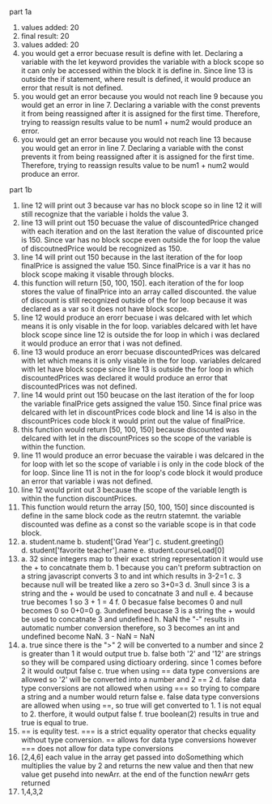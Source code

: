 part 1a  
1. values added: 20
2. final result: 20 
3. values added: 20 
4. you would get a error becuase result is define with let. Declaring a variable with the let keyword provides the variable with a block scope so it can only be accessed within the block it is define in. Since line 13 is outside the if statement, where result is defined, it would produce an error that result is not defined.  
5. you would get an error because you would not reach line 9 because you would get an error in line 7. Declaring a variable with the const prevents it from being reassigned after it is assigned for the first time. Therefore, trying to reassign results value to be num1 + num2 would produce an error. 
6. you would get an error because you would not reach line 13 because you would get an error in line 7. Declaring a variable with the const prevents it from being reassigned after it is assigned for the first time. Therefore, trying to reassign results value to be num1 + num2 would produce an error. 
   
part 1b
1. line 12 will print out 3 because var has no block scope so in line 12 it will still recognize that the variable i holds the value 3. 
2. line 13 will print out 150 becuase the value of discountedPrice changed with each iteration and on the last iteration the value of discounted price is 150. Since var has no block socpe even outside the for loop the value of discoutnedPrice would be recognized as 150. 
3. line 14 will print out 150 because in the last iteration of the for loop finalPrice is assigned the value 150. Since finalPrice is a var it has no block scope making it visable through blocks. 
4. this function will return [50, 100, 150]. each iteration of the for loop stores the value of finalPrice into an array called discounted. the value of discount is still recognized outside of the for loop because it was declared as a var so it does not have block scope. 
5. line 12 would produce an erorr becuase i was delcared with let which means it is only visable in the for loop. variables delcared with let have block scope since line 12 is outside the for loop in which i was declared it would produce an error that i was not defined. 
6. line 13 would produce an erorr becuase discountedPrices was delcared with let which means it is only visable in the for loop. variables delcared with let have block scope since line 13 is outside the for loop in which discountedPrices was declared it would produce an error that discountedPrices was not defined.  
7. line 14 would print out 150 beucase on the last iteration of the for loop the variable finalPrice gets assigned the value 150. Since final price was delcared with let in discountPrices code block and line 14 is also in the discountPrices code block it would print out the value of finalPrice. 
8. this function would return [50, 100, 150] because discounted was delcared with let in the discountPrices so the scope of the variable is within the function. 
9. line 11 would produce an error becuase the vairable i was delcared in the for loop with let so the scope of variable i is only in the code block of the for loop. Since line 11 is not in the for loop's code block it would produce an error that variable i was not defined. 
10. line 12 would print out 3 because the scope of the variable length is within the function discountPrices.  
11. This function would return the array [50, 100, 150] since discounted is define in the same block code as the reutrn statemnt. the variable discounted was define as a const so the variable scope is in that code block. 
12. a. student.name
    b. student['Grad Year']
    c. student.greeting()  
    d. student['favorite teacher'].name 
    e. student.courseLoad[0]
13. a. 32 since integers map to their exact string representation it would use the + to concatnate them 
    b. 1 because you can't preform subtraction on a string javascript converts 3 to and int which results in 3-2=1
    c. 3 because null will be treated like a zero so 3+0=3 
    d. 3null since 3 is a string and the + would be used to concatnate 3 and null 
    e. 4 because true becomes 1 so 3 + 1 = 4
    f. 0 becasue false becomes 0 and null becomes 0 so 0+0=0 
    g. 3undefined beucase 3 is a string the + would be used to concatnate 3 and undefined 
    h. NaN the "-" results in automatic number conversion therefore, so 3 becomes an int and undefined become NaN. 3 - NaN = NaN
14. a. true since there is the ">" 2 will be converted to a number and since 2 is greater than 1 it would output true 
        b. false both '2' and '12' are strings so they will be compared using dictioary ordering. since 1 comes before 2 it would output false 
        c. true when using == data type conversions are allowed so '2' will be converted into a number and 2 == 2 
        d. false data type conversions are not allowed when using === so trying to compare a string and a number would return false 
        e. false data type conversions are allowed when using ==, so true will get converted to 1. 1 is not equal to 2. therfore, it would output false 
        f. true boolean(2) results in true and true is equal to true. 
15. == is equlity test. === is a strict equality operator that checks equality without type conversion. == allows for data type conversions however === does not allow for data type conversions  
17. [2,4,6] each value in the array get passed into doSomething which multiplies the value by 2 and returns the new value and then that new value get pusehd into newArr. at the end of the function newArr gets returned 
19. 1,4,3,2 

